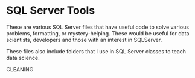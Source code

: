 SQL Server Tools
=========

These are various SQL Server files that have useful code to solve various problems, formatting, or mystery-helping.  These would be useful for data scientists, developers and those with an interest in SQLServer.

These files also include folders that I use in SQL Server classes to teach data science.

CLEANING
